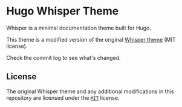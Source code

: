 # Hugo Whisper Theme

Whisper is a minimal documentation theme built for Hugo.

This theme is a modified version of the original
[Whisper theme](https://github.com/JugglerX/hugo-whisper-theme)
(MIT license).

Check the commit log to see what's changed.

## License

The original Whisper theme and any additional modifications in this
repository are licensed under the [`MIT`](./LICENSE) license.
